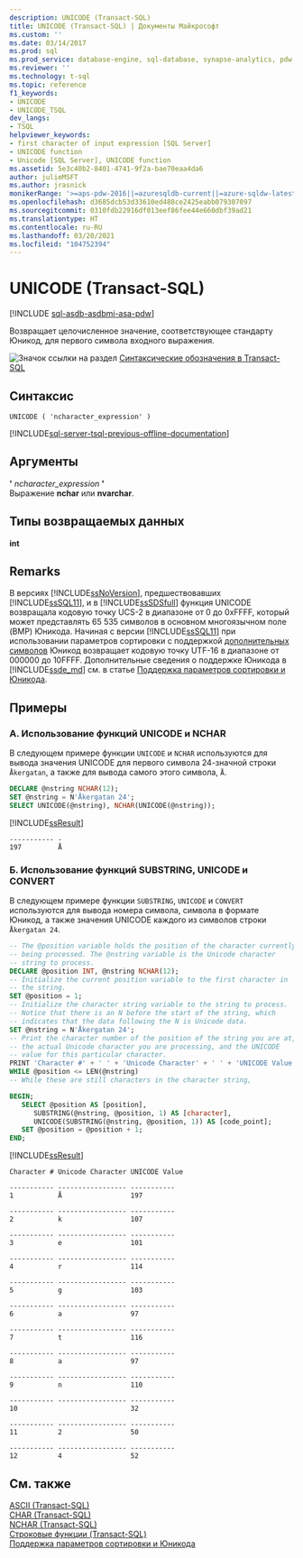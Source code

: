 ```yaml
---
description: UNICODE (Transact-SQL)
title: UNICODE (Transact-SQL) | Документы Майкрософт
ms.custom: ''
ms.date: 03/14/2017
ms.prod: sql
ms.prod_service: database-engine, sql-database, synapse-analytics, pdw
ms.reviewer: ''
ms.technology: t-sql
ms.topic: reference
f1_keywords:
- UNICODE
- UNICODE_TSQL
dev_langs:
- TSQL
helpviewer_keywords:
- first character of input expression [SQL Server]
- UNICODE function
- Unicode [SQL Server], UNICODE function
ms.assetid: 5e3c40b2-8401-4741-9f2a-bae70eaa4da6
author: julieMSFT
ms.author: jrasnick
monikerRange: '>=aps-pdw-2016||=azuresqldb-current||=azure-sqldw-latest||>=sql-server-2016||>=sql-server-linux-2017||=azuresqldb-mi-current'
ms.openlocfilehash: d3685dcb53d33610ed488ce2425eabb079307097
ms.sourcegitcommit: 0310fdb22916df013eef86fee44e660dbf39ad21
ms.translationtype: HT
ms.contentlocale: ru-RU
ms.lasthandoff: 03/20/2021
ms.locfileid: "104752394"
---
```

# <a name="unicode-transact-sql"></a>UNICODE (Transact-SQL)
[!INCLUDE [sql-asdb-asdbmi-asa-pdw](../../includes/applies-to-version/sql-asdb-asdbmi-asa-pdw.md)]

  Возвращает целочисленное значение, соответствующее стандарту Юникод, для первого символа входного выражения.  
  
 ![Значок ссылки на раздел](../../database-engine/configure-windows/media/topic-link.gif "Значок ссылки на раздел") [Синтаксические обозначения в Transact-SQL](../../t-sql/language-elements/transact-sql-syntax-conventions-transact-sql.md)  
  
## <a name="syntax"></a>Синтаксис  
  
```syntaxsql
UNICODE ( 'ncharacter_expression' )  
```  
  
[!INCLUDE[sql-server-tsql-previous-offline-documentation](../../includes/sql-server-tsql-previous-offline-documentation.md)]

## <a name="arguments"></a>Аргументы
**'** *ncharacter_expression* **'**  
Выражение **nchar** или **nvarchar**.  
  
## <a name="return-types"></a>Типы возвращаемых данных  
**int**  
  
## <a name="remarks"></a>Remarks  
В версиях [!INCLUDE[ssNoVersion](../../includes/ssnoversion-md.md)], предшествовавших [!INCLUDE[ssSQL11](../../includes/sssql11-md.md)], и в [!INCLUDE[ssSDSfull](../../includes/sssdsfull-md.md)] функция UNICODE возвращала кодовую точку UCS-2 в диапазоне от 0 до 0xFFFF, который может представлять 65 535 символов в основном многоязычном поле (BMP) Юникода. Начиная с версии [!INCLUDE[ssSQL11](../../includes/sssql11-md.md)] при использовании параметров сортировки с поддержкой [дополнительных символов](../../relational-databases/collations/collation-and-unicode-support.md#Supplementary_Characters) Юникод возвращает кодовую точку UTF-16 в диапазоне от 000000 до 10FFFF. Дополнительные сведения о поддержке Юникода в [!INCLUDE[ssde_md](../../includes/ssde_md.md)] см. в статье [Поддержка параметров сортировки и Юникода](../../relational-databases/collations/collation-and-unicode-support.md#Unicode_Defn). 
  
## <a name="examples"></a>Примеры  
  
### <a name="a-using-unicode-and-the-nchar-function"></a>A. Использование функций UNICODE и NCHAR  
 В следующем примере функции `UNICODE` и `NCHAR` используются для вывода значения UNICODE для первого символа 24-значной строки `Åkergatan`, а также для вывода самого этого символа, `Å`.  
  
```sql  
DECLARE @nstring NCHAR(12);  
SET @nstring = N'Åkergatan 24';  
SELECT UNICODE(@nstring), NCHAR(UNICODE(@nstring));  
```  
  
 [!INCLUDE[ssResult](../../includes/ssresult-md.md)]  
  
```  
----------- -   
197         Å  
```  
  
### <a name="b-using-substring-unicode-and-convert"></a>Б. Использование функций SUBSTRING, UNICODE и CONVERT  
 В следующем примере функции `SUBSTRING`, `UNICODE` и `CONVERT` используются для вывода номера символа, символа в формате Юникод, а также значения UNICODE каждого из символов строки `Åkergatan 24`.  
  
```sql  
-- The @position variable holds the position of the character currently  
-- being processed. The @nstring variable is the Unicode character   
-- string to process.  
DECLARE @position INT, @nstring NCHAR(12);  
-- Initialize the current position variable to the first character in   
-- the string.  
SET @position = 1;  
-- Initialize the character string variable to the string to process.   
-- Notice that there is an N before the start of the string, which   
-- indicates that the data following the N is Unicode data.  
SET @nstring = N'Åkergatan 24';  
-- Print the character number of the position of the string you are at,   
-- the actual Unicode character you are processing, and the UNICODE   
-- value for this particular character.  
PRINT 'Character #' + ' ' + 'Unicode Character' + ' ' + 'UNICODE Value';  
WHILE @position <= LEN(@nstring)  
-- While these are still characters in the character string,  

BEGIN;  
   SELECT @position AS [position],   
      SUBSTRING(@nstring, @position, 1) AS [character],  
      UNICODE(SUBSTRING(@nstring, @position, 1)) AS [code_point];  
   SET @position = @position + 1;  
END; 
```  
  
 [!INCLUDE[ssResult](../../includes/ssresult-md.md)]  
  
```  
Character # Unicode Character UNICODE Value  
  
----------- ----------------- -----------   
1           Å                 197           
  
----------- ----------------- -----------   
2           k                 107           
  
----------- ----------------- -----------   
3           e                 101           
  
----------- ----------------- -----------   
4           r                 114           
  
----------- ----------------- -----------   
5           g                 103           
  
----------- ----------------- -----------   
6           a                 97            
  
----------- ----------------- -----------   
7           t                 116           
  
----------- ----------------- -----------   
8           a                 97            
  
----------- ----------------- -----------   
9           n                 110           
  
----------- ----------------- -----------   
10                            32            
  
----------- ----------------- -----------   
11          2                 50            
  
----------- ----------------- -----------   
12          4                 52  
```  
  
## <a name="see-also"></a>См. также  
 [ASCII (Transact-SQL)](../../t-sql/functions/ascii-transact-sql.md)  
 [CHAR (Transact-SQL)](../../t-sql/functions/char-transact-sql.md)  
 [NCHAR (Transact-SQL)](../../t-sql/functions/nchar-transact-sql.md)   
 [Строковые функции (Transact-SQL)](../../t-sql/functions/string-functions-transact-sql.md)   
 [Поддержка параметров сортировки и Юникода](../../relational-databases/collations/collation-and-unicode-support.md)  
  
  

